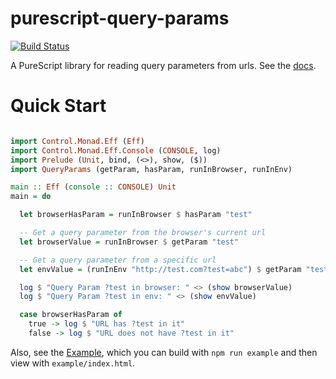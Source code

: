 # purescript-query-params

[![Build Status](https://travis-ci.org/dgendill/purescript-query-params.svg?branch=master)](https://travis-ci.org/dgendill/purescript-query-params)

A PureScript library for reading query parameters from urls. See the [docs](./docs/QueryParams.md).

# Quick Start

```purescript

import Control.Monad.Eff (Eff)
import Control.Monad.Eff.Console (CONSOLE, log)
import Prelude (Unit, bind, (<>), show, ($))
import QueryParams (getParam, hasParam, runInBrowser, runInEnv)

main :: Eff (console :: CONSOLE) Unit
main = do

  let browserHasParam = runInBrowser $ hasParam "test"

  -- Get a query parameter from the browser's current url
  let browserValue = runInBrowser $ getParam "test"

  -- Get a query parameter from a specific url
  let envValue = (runInEnv "http://test.com?test=abc") $ getParam "test"

  log $ "Query Param ?test in browser: " <> (show browserValue)
  log $ "Query Param ?test in env: " <> (show envValue)

  case browserHasParam of
    true -> log $ "URL has ?test in it"
    false -> log $ "URL does not have ?test in it"

```

Also, see the [Example](./example/Example.purs), which you can build with `npm run example` and then view with `example/index.html`.
